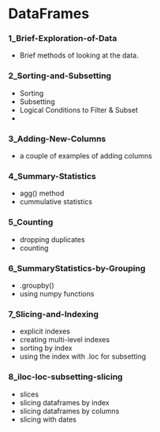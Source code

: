 # DataFrames

### 1_Brief-Exploration-of-Data

- Brief methods of looking at the data.

### 2_Sorting-and-Subsetting

- Sorting
- Subsetting
- Logical Conditions to Filter & Subset
- 

### 3_Adding-New-Columns

- a couple  of examples of adding columns

### 4_Summary-Statistics

- agg() method
- cummulative statistics

### 5_Counting

- dropping duplicates
- counting

### 6_SummaryStatistics-by-Grouping

- .groupby()
- using numpy functions

### 7_Slicing-and-Indexing

- explicit indexes
- creating multi-level indexes
- sorting by index
- using the index with .loc for subsetting

### 8_iloc-loc-subsetting-slicing

- slices
- slicing dataframes by index
- slicing dataframes by columns
- slicing with dates

